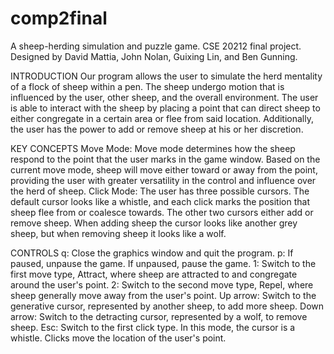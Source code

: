 # comp2final
A sheep-herding simulation and puzzle game. CSE 20212 final project.
Designed by David Mattia, John Nolan, Guixing Lin, and Ben Gunning.

INTRODUCTION
        Our program allows the user to simulate the herd mentality of a flock of sheep within a pen. The           sheep undergo motion that is influenced by the user, other sheep, and the overall environment. The user is able to         interact with the sheep by placing a point that can direct sheep to either congregate in a certain area or flee from         said location. Additionally, the user has the power to add or remove sheep at his or her discretion.

KEY CONCEPTS
        Move Mode:
                Move mode determines how the sheep respond to the point that the user marks in the game window. Based on the                     current move mode, sheep will move either toward or away from the point, providing the user with greater                         versatility in the control and influence over the herd of sheep.
        Click Mode:
		The user has three possible cursors. The default cursor looks like a whistle, and each click marks the position that sheep flee from or coalesce towards. The other two cursors either add or remove sheep. When adding sheep the cursor looks like another grey sheep, but when removing sheep it looks like a wolf. 


CONTROLS
        q: Close the graphics window and quit the program.
        p: If paused, unpause the game. If unpaused, pause the game.
        1: Switch to the first move type, Attract, where sheep are attracted to and congregate around the user's point.
        2: Switch to the second move type, Repel, where sheep generally move away from the user's point.
	Up arrow: Switch to the generative cursor, represented by another sheep, to add more sheep. 
	Down arrow: Switch to the detracting cursor, represented by a wolf, to remove sheep. 
        Esc: Switch to the first click type. In this mode, the cursor is a whistle. Clicks move the location of the user's point.
	




